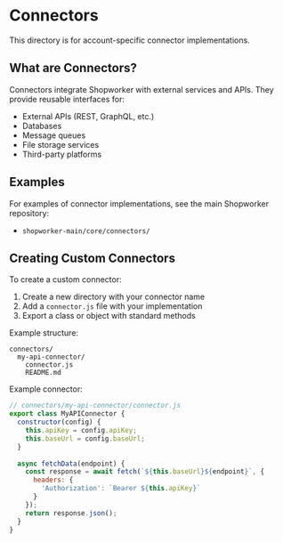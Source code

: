 # Connectors

This directory is for account-specific connector implementations.

## What are Connectors?

Connectors integrate Shopworker with external services and APIs. They provide reusable interfaces for:
- External APIs (REST, GraphQL, etc.)
- Databases
- Message queues
- File storage services
- Third-party platforms

## Examples

For examples of connector implementations, see the main Shopworker repository:
- `shopworker-main/core/connectors/`

## Creating Custom Connectors

To create a custom connector:

1. Create a new directory with your connector name
2. Add a `connector.js` file with your implementation
3. Export a class or object with standard methods

Example structure:
```
connectors/
  my-api-connector/
    connector.js
    README.md
```

Example connector:
```javascript
// connectors/my-api-connector/connector.js
export class MyAPIConnector {
  constructor(config) {
    this.apiKey = config.apiKey;
    this.baseUrl = config.baseUrl;
  }
  
  async fetchData(endpoint) {
    const response = await fetch(`${this.baseUrl}${endpoint}`, {
      headers: {
        'Authorization': `Bearer ${this.apiKey}`
      }
    });
    return response.json();
  }
}
```